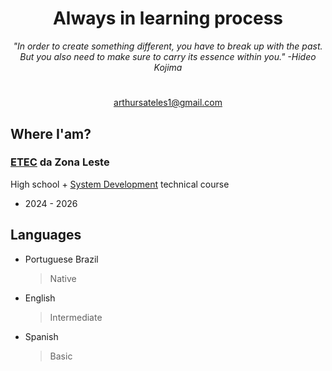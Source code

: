 <div align="center">
  <h1>Always in learning process</h1>
  <i>"In order to create something different, you have to break up with the past. But you also need to make sure to carry its           essence within you." -Hideo Kojima</i>
</div>
<h1></h1>
<div align ="center">
  <a href="#">arthursateles1@gmail.com</a>
</div>

<h2>Where I'am?</h2>
<h3><a href="https://www.cps.sp.gov.br/etec/">ETEC</a> da Zona Leste</h3>
<p>High school + <a href="https://www.cps.sp.gov.br/cursos-etec/desenvolvimento-de-sistemas/">System Development</a> technical course</p>
<ul><li>2024 - 2026</li></ul>

## Languages
- Portuguese Brazil
  >Native
- English
  >Intermediate
- Spanish
  >Basic



